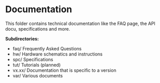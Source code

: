 # Documentation

This folder contains technical documentation like the FAQ page, the API docu, specifications and more.

**Subdirectories:**
* faq/              Frequently Asked Questions
* hw/               Hardware schematics and instructions
* spc/              Specifications
* tut/              Tutorials (planned)
* vx.xx/            Documentation that is specific to a version
* var/              Various documents
